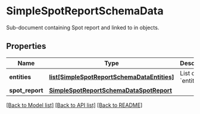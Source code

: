 # SimpleSpotReportSchemaData

Sub-document containing Spot report and linked to in objects.

## Properties
Name | Type | Description | Notes
------------ | ------------- | ------------- | -------------
**entities** | [**list[SimpleSpotReportSchemaDataEntities]**](SimpleSpotReportSchemaDataEntities.md) | List of &#x60;entities&#x60;. | [optional] 
**spot_report** | [**SimpleSpotReportSchemaDataSpotReport**](SimpleSpotReportSchemaDataSpotReport.md) |  | 

[[Back to Model list]](../README.md#documentation-for-models) [[Back to API list]](../README.md#documentation-for-api-endpoints) [[Back to README]](../README.md)



